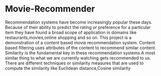 # Movie-Recommender
Recommendation systems have become increasingly popular these days. Because of their ability to predict the rating or preference for a particular item they have found a broad scope of application in domains like restaurants,movies,online shopping and so on.
This project is a demonstration of a content based movie recommendation system.
Content based filtering uses attributes of the content to recommend similar content.
Similarity is the fundamental key in these recommendation systems.A most similar thing to what we are currently watching gets recommended to us.
There are different techniques or similarity measures that are used to compute the similarity like Euclidean distance,Cosine similarity
